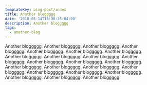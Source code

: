 ```yaml
---
templateKey: blog-post/index
title: Another bloggggg
date: '2018-05-14T15:30:25-04:00'
description: Another bloggggg
tags:
  - another-blog
---
```

Another bloggggg.  Another bloggggg.  Another bloggggg.  Another bloggggg.  Another bloggggg.  Another bloggggg.  Another bloggggg.  Another bloggggg.  Another bloggggg.  Another bloggggg.  Another bloggggg.  Another bloggggg.  Another bloggggg.  Another bloggggg.  Another bloggggg.  Another bloggggg.  Another bloggggg.  Another bloggggg.  Another bloggggg.  Another bloggggg.  Another bloggggg.  Another bloggggg.  Another bloggggg.  Another bloggggg.

